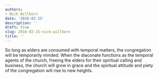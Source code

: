 ```yaml
---
authors:
- Nick Willborn
date: '2016-02-15'
description: ''
draft: true
slug: 2016-02-15-nick-willborn
title: ''
---
```

So long as elders are consumed with temporal matters, the congregation will be temporarily minded. When the diaconate functions as the temporal agents of the church, freeing the elders for their spiritual calling and business, the church will grow in grace and the spiritual attitude and piety of the congregation will rise to new heights.



